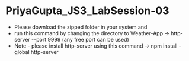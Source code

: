 # PriyaGupta_JS3_LabSession-03

- Please download the zipped folder in your system and 
- run this command by changing the directory to Weather-App -> http-server --port 9999 (any free port can be used)
- Note - please install http-server using this command -> npm install -global http-server
